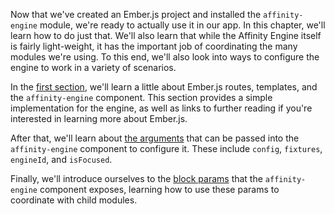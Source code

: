 Now that we've created an Ember.js project and installed the `affinity-engine` module, we're ready to actually use it in our app. In this chapter, we'll learn how to do just that. We'll also learn that while the Affinity Engine itself is fairly light-weight, it has the important job of coordinating the many modules we're using. To this end, we'll also look into ways to configure the engine to work in a variety of scenarios.

In the [first section](#/api/engine/usage/basic-routing), we'll learn a little about Ember.js routes, templates, and the `affinity-engine` component. This section provides a simple implementation for the engine, as well as links to further reading if you're interested in learning more about Ember.js.

After that, we'll learn about [the arguments](#/api/engine/usage/arguments) that can be passed into the `affinity-engine` component to configure it. These include `config`, `fixtures`, `engineId`, and `isFocused`.

Finally, we'll introduce ourselves to the [block params](#/api/engine/usage/block-params) that the `affinity-engine` component exposes, learning how to use these params to coordinate with child modules.
